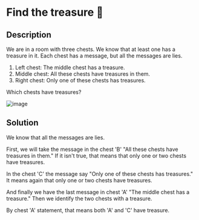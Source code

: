 # Find the treasure 👑

## Description

We are in a room with three chests. We know that at least one has a treasure in it. Each chest has a message, but all the messages are lies.

  1. Left chest: The middle chest has a treasure.
  2. Middle chest: All these chests have treasures in them.
  3. Right chest: Only one of these chests has treasures.

Which chests have treasures?

![image](https://user-images.githubusercontent.com/116694224/204407178-fd5dbc54-95c0-4d11-a608-affbbaacb978.png)


## Solution

We know that all the messages are lies.

First, we will take the message in the chest 'B' "All these chests have treasures in them." If it isn't true, that means that only one or two chests have treasures.

In the chest 'C' the message say "Only one of these chests has treasures." It means again that only one or two chests have treasures.

And finally we have the last message in chest 'A' "The middle chest has a treasure." Then we identify the two chests with a treasure.

By chest 'A' statement, that means both 'A' and 'C' have treasure.
